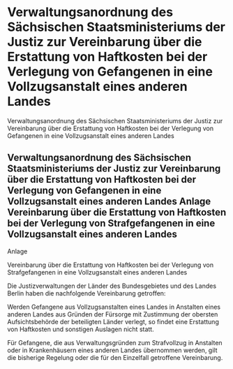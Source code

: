 # Verwaltungsanordnung des Sächsischen Staatsministeriums der Justiz zur Vereinbarung über die Erstattung von Haftkosten bei der Verlegung von Gefangenen in eine Vollzugsanstalt eines anderen Landes

Verwaltungsanordnung des Sächsischen Staatsministeriums der Justiz zur Vereinbarung über die Erstattung von Haftkosten bei der Verlegung von Gefangenen in eine Vollzugsanstalt eines anderen Landes

## Verwaltungsanordnung des Sächsischen Staatsministeriums der Justiz zur Vereinbarung über die Erstattung von Haftkosten bei der Verlegung von Gefangenen in eine Vollzugsanstalt eines anderen Landes Anlage Vereinbarung über die Erstattung von Haftkosten bei der Verlegung von Strafgefangenen in eine Vollzugsanstalt eines anderen Landes

Anlage

Vereinbarung über die Erstattung von Haftkosten bei der Verlegung von Strafgefangenen in eine Vollzugsanstalt eines anderen Landes

Die Justizverwaltungen der Länder des Bundesgebietes und des Landes Berlin haben die nachfolgende Vereinbarung getroffen:

Werden Gefangene aus Vollzugsanstalten eines Landes in Anstalten eines anderen Landes aus Gründen der Fürsorge mit Zustimmung der obersten Aufsichtsbehörde der beteiligten Länder verlegt, so findet eine Erstattung von Haftkosten und sonstigen Auslagen nicht statt.

Für Gefangene, die aus Verwaltungsgründen zum Strafvollzug in Anstalten oder in Krankenhäusern eines anderen Landes übernommen werden, gilt die bisherige Regelung oder die für den Einzelfall getroffene Vereinbarung.



